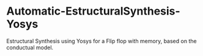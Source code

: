 # Automatic-EstructuralSynthesis-Yosys
Estructural Synthesis using Yosys for a Flip flop with memory, based on the conductual model.
